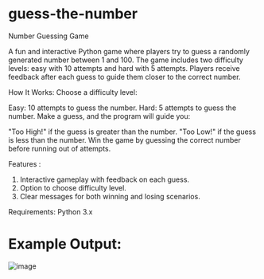 # guess-the-number
Number Guessing Game 

A fun and interactive Python game where players try to guess a randomly generated number between 1 and 100. The game includes two difficulty levels: easy with 10 attempts and hard with 5 attempts. Players receive feedback after each guess to guide them closer to the correct number.

How It Works: 
Choose a difficulty level:

Easy: 10 attempts to guess the number. 
Hard: 5 attempts to guess the number.
Make a guess, and the program will guide you:

"Too High!" if the guess is greater than the number.
"Too Low!" if the guess is less than the number.
Win the game by guessing the correct number before running out of attempts.

Features :
1. Interactive gameplay with feedback on each guess.
2. Option to choose difficulty level.
3. Clear messages for both winning and losing scenarios.

Requirements:
Python 3.x

# Example Output:
![image](https://github.com/user-attachments/assets/cfb1b364-a4fb-4c96-b476-5be4c4cde7f3)

